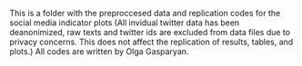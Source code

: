 This is a folder with the preproccesed data and replication codes for the social media indicator plots
(All invidual twitter data has been deanonimized, raw texts and twitter ids are excluded from data files due to privacy concerns. This does not affect the replication of results, tables, and plots.) 
All codes are written by Olga Gasparyan.
